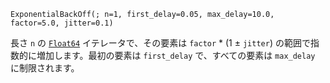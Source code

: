 ```
ExponentialBackOff(; n=1, first_delay=0.05, max_delay=10.0, factor=5.0, jitter=0.1)
```

長さ `n` の [`Float64`](@ref) イテレータで、その要素は `factor` * (1 ± `jitter`) の範囲で指数的に増加します。最初の要素は `first_delay` で、すべての要素は `max_delay` に制限されます。
